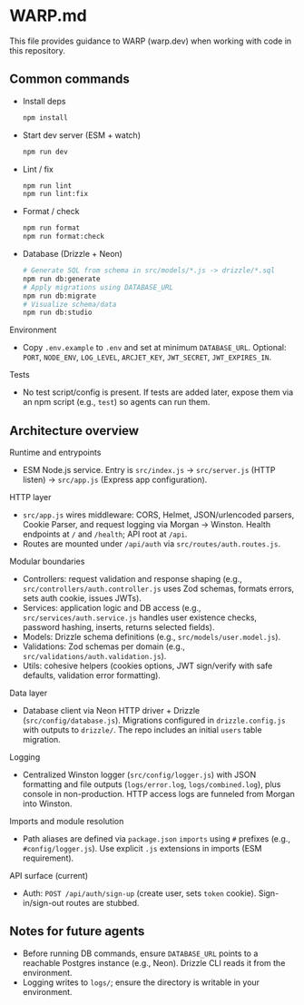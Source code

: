 # WARP.md

This file provides guidance to WARP (warp.dev) when working with code in this repository.

## Common commands

- Install deps
  ```bash path=null start=null
  npm install
  ```
- Start dev server (ESM + watch)
  ```bash path=null start=null
  npm run dev
  ```
- Lint / fix
  ```bash path=null start=null
  npm run lint
  npm run lint:fix
  ```
- Format / check
  ```bash path=null start=null
  npm run format
  npm run format:check
  ```
- Database (Drizzle + Neon)
  ```bash path=null start=null
  # Generate SQL from schema in src/models/*.js -> drizzle/*.sql
  npm run db:generate
  # Apply migrations using DATABASE_URL
  npm run db:migrate
  # Visualize schema/data
  npm run db:studio
  ```

Environment

- Copy `.env.example` to `.env` and set at minimum `DATABASE_URL`. Optional: `PORT`, `NODE_ENV`, `LOG_LEVEL`, `ARCJET_KEY`, `JWT_SECRET`, `JWT_EXPIRES_IN`.

Tests

- No test script/config is present. If tests are added later, expose them via an npm script (e.g., `test`) so agents can run them.

## Architecture overview

Runtime and entrypoints

- ESM Node.js service. Entry is `src/index.js` → `src/server.js` (HTTP listen) → `src/app.js` (Express app configuration).

HTTP layer

- `src/app.js` wires middleware: CORS, Helmet, JSON/urlencoded parsers, Cookie Parser, and request logging via Morgan → Winston. Health endpoints at `/` and `/health`; API root at `/api`.
- Routes are mounted under `/api/auth` via `src/routes/auth.routes.js`.

Modular boundaries

- Controllers: request validation and response shaping (e.g., `src/controllers/auth.controller.js` uses Zod schemas, formats errors, sets auth cookie, issues JWTs).
- Services: application logic and DB access (e.g., `src/services/auth.service.js` handles user existence checks, password hashing, inserts, returns selected fields).
- Models: Drizzle schema definitions (e.g., `src/models/user.model.js`).
- Validations: Zod schemas per domain (e.g., `src/validations/auth.validation.js`).
- Utils: cohesive helpers (cookies options, JWT sign/verify with safe defaults, validation error formatting).

Data layer

- Database client via Neon HTTP driver + Drizzle (`src/config/database.js`). Migrations configured in `drizzle.config.js` with outputs to `drizzle/`. The repo includes an initial `users` table migration.

Logging

- Centralized Winston logger (`src/config/logger.js`) with JSON formatting and file outputs (`logs/error.log`, `logs/combined.log`), plus console in non-production. HTTP access logs are funneled from Morgan into Winston.

Imports and module resolution

- Path aliases are defined via `package.json` `imports` using `#` prefixes (e.g., `#config/logger.js`). Use explicit `.js` extensions in imports (ESM requirement).

API surface (current)

- Auth: `POST /api/auth/sign-up` (create user, sets `token` cookie). Sign-in/sign-out routes are stubbed.

## Notes for future agents

- Before running DB commands, ensure `DATABASE_URL` points to a reachable Postgres instance (e.g., Neon). Drizzle CLI reads it from the environment.
- Logging writes to `logs/`; ensure the directory is writable in your environment.
